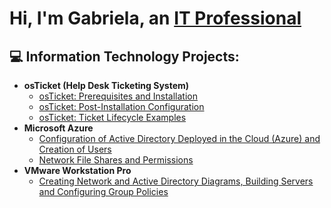 <h1>Hi, I'm Gabriela, an <a href="https://linkedin.com/in/gabriela-romero-752300244/">IT Professional</a></h1>

<h2>💻 Information Technology Projects:</h2>

- <b>osTicket (Help Desk Ticketing System)</b>
  - [osTicket: Prerequisites and Installation](https://github.com/gabromerorodriguez/osticket-prereqs)
  - [osTicket: Post-Installation Configuration](https://github.com/gabromerorodriguez/post-install-config)
  - [osTicket: Ticket Lifecycle Examples](https://github.com/gabromerorodriguez/ticket-lifecycle)
- <b>Microsoft Azure</b>
  - [Configuration of Active Directory Deployed in the Cloud (Azure) and Creation of Users](https://github.com/gabromerorodriguez/AD-Deploying-AzureVMs)
  - [Network File Shares and Permissions](https://github.com/gabromerorodriguez/FileShares-Permissions)
- <b>VMware Workstation Pro</b>
  - [Creating Network and Active Directory Diagrams, Building Servers and Configuring Group Policies](https://github.com/gabromerorodriguez/VMwareworkstation-ActiveDirectory)
